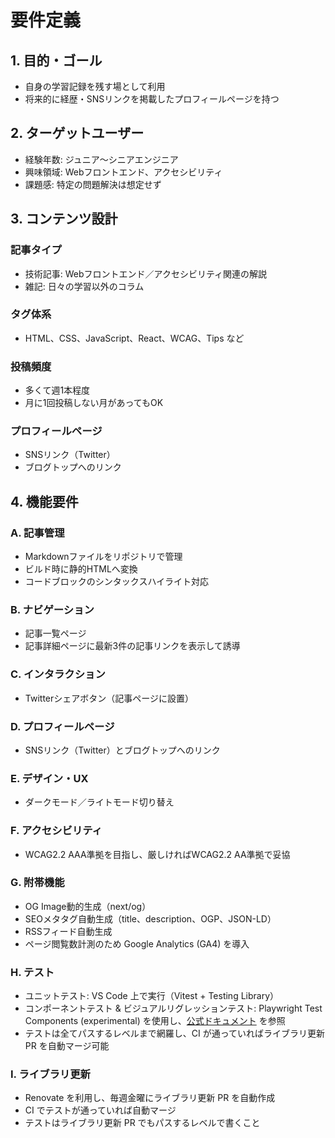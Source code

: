 # 要件定義

## 1. 目的・ゴール

- 自身の学習記録を残す場として利用
- 将来的に経歴・SNSリンクを掲載したプロフィールページを持つ

## 2. ターゲットユーザー

- 経験年数: ジュニア〜シニアエンジニア
- 興味領域: Webフロントエンド、アクセシビリティ
- 課題感: 特定の問題解決は想定せず

## 3. コンテンツ設計

### 記事タイプ

- 技術記事: Webフロントエンド／アクセシビリティ関連の解説
- 雑記: 日々の学習以外のコラム

### タグ体系

- HTML、CSS、JavaScript、React、WCAG、Tips など

### 投稿頻度

- 多くて週1本程度
- 月に1回投稿しない月があってもOK

### プロフィールページ

- SNSリンク（Twitter）
- ブログトップへのリンク

## 4. 機能要件

### A. 記事管理

- Markdownファイルをリポジトリで管理
- ビルド時に静的HTMLへ変換
- コードブロックのシンタックスハイライト対応

### B. ナビゲーション

- 記事一覧ページ
- 記事詳細ページに最新3件の記事リンクを表示して誘導

### C. インタラクション

- Twitterシェアボタン（記事ページに設置）

### D. プロフィールページ

- SNSリンク（Twitter）とブログトップへのリンク

### E. デザイン・UX

- ダークモード／ライトモード切り替え

### F. アクセシビリティ

- WCAG2.2 AAA準拠を目指し、厳しければWCAG2.2 AA準拠で妥協

### G. 附帯機能

- OG Image動的生成（next/og）
- SEOメタタグ自動生成（title、description、OGP、JSON-LD）
- RSSフィード自動生成
- ページ閲覧数計測のため Google Analytics (GA4) を導入

### H. テスト

- ユニットテスト: VS Code 上で実行（Vitest + Testing Library）
- コンポーネントテスト & ビジュアルリグレッションテスト: Playwright Test Components (experimental) を使用し、[公式ドキュメント](https://playwright.dev/docs/test-components) を参照
- テストは全てパスするレベルまで網羅し、CI が通っていればライブラリ更新 PR を自動マージ可能

### I. ライブラリ更新

- Renovate を利用し、毎週金曜にライブラリ更新 PR を自動作成
- CI でテストが通っていれば自動マージ
- テストはライブラリ更新 PR でもパスするレベルで書くこと

